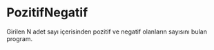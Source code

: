 # PozitifNegatif
Girilen N adet sayı içerisinden pozitif ve negatif olanların sayısını bulan program.

